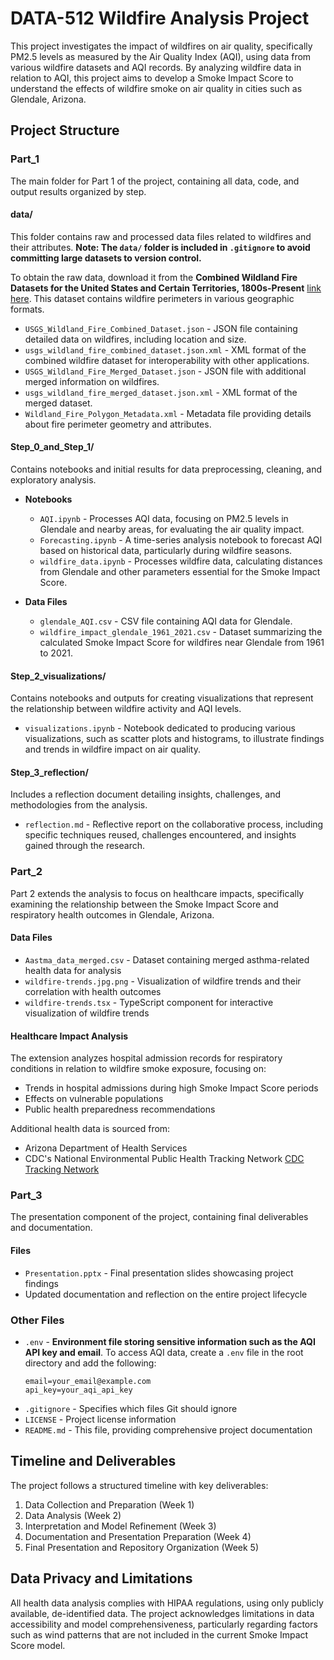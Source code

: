 # DATA-512 Wildfire Analysis Project

This project investigates the impact of wildfires on air quality, specifically PM2.5 levels as measured by the Air Quality Index (AQI), using data from various wildfire datasets and AQI records. By analyzing wildfire data in relation to AQI, this project aims to develop a Smoke Impact Score to understand the effects of wildfire smoke on air quality in cities such as Glendale, Arizona.

## Project Structure

### Part_1

The main folder for Part 1 of the project, containing all data, code, and output results organized by step.

#### data/

This folder contains raw and processed data files related to wildfires and their attributes. **Note: The `data/` folder is included in `.gitignore` to avoid committing large datasets to version control.**

To obtain the raw data, download it from the **Combined Wildland Fire Datasets for the United States and Certain Territories, 1800s-Present** [link here](https://www.sciencebase.gov/catalog/item/61aa537dd34eb622f699df81). This dataset contains wildfire perimeters in various geographic formats.

- `USGS_Wildland_Fire_Combined_Dataset.json` - JSON file containing detailed data on wildfires, including location and size.
- `usgs_wildland_fire_combined_dataset.json.xml` - XML format of the combined wildfire dataset for interoperability with other applications.
- `USGS_Wildland_Fire_Merged_Dataset.json` - JSON file with additional merged information on wildfires.
- `usgs_wildland_fire_merged_dataset.json.xml` - XML format of the merged dataset.
- `Wildland_Fire_Polygon_Metadata.xml` - Metadata file providing details about fire perimeter geometry and attributes.

#### Step_0_and_Step_1/

Contains notebooks and initial results for data preprocessing, cleaning, and exploratory analysis.

- **Notebooks**

  - `AQI.ipynb` - Processes AQI data, focusing on PM2.5 levels in Glendale and nearby areas, for evaluating the air quality impact.
  - `Forecasting.ipynb` - A time-series analysis notebook to forecast AQI based on historical data, particularly during wildfire seasons.
  - `wildfire_data.ipynb` - Processes wildfire data, calculating distances from Glendale and other parameters essential for the Smoke Impact Score.

- **Data Files**
  - `glendale_AQI.csv` - CSV file containing AQI data for Glendale.
  - `wildfire_impact_glendale_1961_2021.csv` - Dataset summarizing the calculated Smoke Impact Score for wildfires near Glendale from 1961 to 2021.

#### Step_2_visualizations/

Contains notebooks and outputs for creating visualizations that represent the relationship between wildfire activity and AQI levels.

- `visualizations.ipynb` - Notebook dedicated to producing various visualizations, such as scatter plots and histograms, to illustrate findings and trends in wildfire impact on air quality.

#### Step_3_reflection/

Includes a reflection document detailing insights, challenges, and methodologies from the analysis.

- `reflection.md` - Reflective report on the collaborative process, including specific techniques reused, challenges encountered, and insights gained through the research.

### Part_2

Part 2 extends the analysis to focus on healthcare impacts, specifically examining the relationship between the Smoke Impact Score and respiratory health outcomes in Glendale, Arizona.

#### Data Files

- `Aastma_data_merged.csv` - Dataset containing merged asthma-related health data for analysis
- `wildfire-trends.jpg.png` - Visualization of wildfire trends and their correlation with health outcomes
- `wildfire-trends.tsx` - TypeScript component for interactive visualization of wildfire trends

#### Healthcare Impact Analysis

The extension analyzes hospital admission records for respiratory conditions in relation to wildfire smoke exposure, focusing on:

- Trends in hospital admissions during high Smoke Impact Score periods
- Effects on vulnerable populations
- Public health preparedness recommendations

Additional health data is sourced from:

- Arizona Department of Health Services
- CDC's National Environmental Public Health Tracking Network [CDC Tracking Network](https://ephtracking.cdc.gov/DataExplorer/)

### Part_3

The presentation component of the project, containing final deliverables and documentation.

#### Files

- `Presentation.pptx` - Final presentation slides showcasing project findings
- Updated documentation and reflection on the entire project lifecycle

### Other Files

- `.env` - **Environment file storing sensitive information such as the AQI API key and email**. To access AQI data, create a `.env` file in the root directory and add the following:
  ```plaintext
  email=your_email@example.com
  api_key=your_aqi_api_key
  ```
- `.gitignore` - Specifies which files Git should ignore
- `LICENSE` - Project license information
- `README.md` - This file, providing comprehensive project documentation

## Timeline and Deliverables

The project follows a structured timeline with key deliverables:

1. Data Collection and Preparation (Week 1)
2. Data Analysis (Week 2)
3. Interpretation and Model Refinement (Week 3)
4. Documentation and Presentation Preparation (Week 4)
5. Final Presentation and Repository Organization (Week 5)

## Data Privacy and Limitations

All health data analysis complies with HIPAA regulations, using only publicly available, de-identified data. The project acknowledges limitations in data accessibility and model comprehensiveness, particularly regarding factors such as wind patterns that are not included in the current Smoke Impact Score model.
